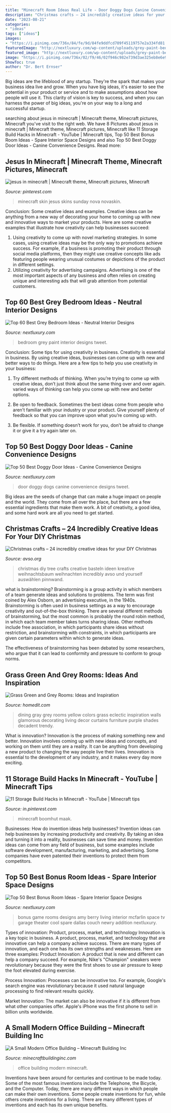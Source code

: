 ```yaml
---
title: "Minecraft Room Ideas Real Life - Door Doggy Dogs Canine Convenience Designs Tweet"
description: "Christmas crafts – 24 incredibly creative ideas for your diy christmas"
date: "2023-08-21"
categories:
- "ideas"
tags: ["ideas"]
images:
- "https://i.pinimg.com/736x/84/fe/9d/84fe9ddfcd709f45119757e2a334fd81.jpg"
featuredImage: "http://nextluxury.com/wp-content/uploads/grey-paint-bedroom-ideas-1.jpg"
featured_image: "http://nextluxury.com/wp-content/uploads/grey-paint-bedroom-ideas-1.jpg"
image: "https://i.pinimg.com/736x/02/f9/46/02f946c982e739d3ae325eb8e6e980bf--sunday-school-minecraft.jpg"
ShowToc: true
author: "Dr. Bert Ernser"
---
```



Big ideas are the lifeblood of any startup. They're the spark that makes your business idea live and grow. When you have big ideas, it's easier to see the potential in your product or service and to make assumptions about how people will use it. This clarity of vision is key to success, and when you can harness the power of big ideas, you're on your way to a long and successful startup.

	

		
searching about jesus in minecraft | Minecraft theme, Minecraft pictures, Minecraft you've visit to the right web. We have 8 Pictures about jesus in minecraft | Minecraft theme, Minecraft pictures, Minecraft like 11 Storage Build Hacks in Minecraft - YouTube | Minecraft tips, Top 50 Best Bonus Room Ideas - Spare Interior Space Designs and also Top 50 Best Doggy Door Ideas - Canine Convenience Designs. Read more:
		
    
## Jesus In Minecraft | Minecraft Theme, Minecraft Pictures, Minecraft

<img loading=lazy src="https://i.pinimg.com/736x/02/f9/46/02f946c982e739d3ae325eb8e6e980bf--sunday-school-minecraft.jpg" onerror="this.onerror=null;this.src='https://tse3.mm.bing.net/th?id=OIP.UeMHLUKIXCzvPiPVl8JBcACSEs&amp;pid=15.1';" alt="jesus in minecraft | Minecraft theme, Minecraft pictures, Minecraft">

_Source: pinterest.com_

>minecraft skin jesus skins sunday nova novaskin. 

	

Conclusion: Some creative ideas and examples.
Creative ideas can be anything from a new way of decorating your home to coming up with new and innovative ways to market your products. Here are some creative examples that illustrate how creativity can help businesses succeed:
1. Using creativity to come up with novel marketing strategies. In some cases, using creative ideas may be the only way to promotions achieve success. For example, if a business is promoting their product through social media platforms, then they might use creative concepts like ads featuring people wearing unusual costumes or depictions of the product in different settings.
2. Utilizing creativity for advertising campaigns. Advertising is one of the most important aspects of any business and often relies on creating unique and interesting ads that will grab attention from potential customers.

    
## Top 60 Best Grey Bedroom Ideas - Neutral Interior Designs

<img loading=lazy src="http://nextluxury.com/wp-content/uploads/grey-paint-bedroom-ideas-1.jpg" onerror="this.onerror=null;this.src='https://tse2.mm.bing.net/th?id=OIP.bCy3Wr7cWfpdWSrRwiVATQAAAA&amp;pid=15.1';" alt="Top 60 Best Grey Bedroom Ideas - Neutral Interior Designs">

_Source: nextluxury.com_

>bedroom grey paint interior designs tweet. 

	

Conclusion: Some tips for using creativity in business.
Creativity is essential in business. By using creative ideas, businesses can come up with new and better ways to do things. Here are a few tips to help you use creativity in your business:
1. Try different methods of thinking. When you’re trying to come up with creative ideas, don’t just think about the same thing over and over again. varied ways of thinking can help you come up with new and better options.

2. Be open to feedback. Sometimes the best ideas come from people who aren’t familiar with your industry or your product. Give yourself plenty of feedback so that you can improve upon what you’re coming up with.

3. Be flexible. If something doesn’t work for you, don’t be afraid to change it or give it a try again later on.

    
## Top 50 Best Doggy Door Ideas - Canine Convenience Designs

<img loading=lazy src="http://nextluxury.com/wp-content/uploads/ornate-mini-door-ideas-for-dogs.jpg" onerror="this.onerror=null;this.src='https://tse4.mm.bing.net/th?id=OIP.v3PS44-GYyrkSwwFow5FpwAAAA&amp;pid=15.1';" alt="Top 50 Best Doggy Door Ideas - Canine Convenience Designs">

_Source: nextluxury.com_

>door doggy dogs canine convenience designs tweet. 

	

Big ideas are the seeds of change that can make a huge impact on people and the world. They come from all over the place, but there are a few essential ingredients that make them work. A bit of creativity, a good idea, and some hard work are all you need to get started.

    
## Christmas Crafts – 24 Incredibly Creative Ideas For Your DIY Christmas

<img loading=lazy src="https://www.avso.org/wp-content/uploads/2014/11/christmas-crafts-24-incredibly-creative-ideas-for-your-diy-christmas-tree-1415699323.jpg" onerror="this.onerror=null;this.src='https://tse1.mm.bing.net/th?id=OIP.v7umdDhWEGHTrdFHFMmLCgHaLB&amp;pid=15.1';" alt="Christmas crafts – 24 incredibly creative ideas for your DIY Christmas">

_Source: avso.org_

>christmas diy tree crafts creative basteln ideen kreative weihnachtsbaum weihnachten incredibly avso und yourself auswählen pinnwand. 

	

what is brainstorming?
Brainstorming is a group activity in which members of a team generate ideas and solutions to problems. The term was first coined by Alex Osborn, an advertising executive, in the 1940s. Brainstorming is often used in business settings as a way to encourage creativity and out-of-the-box thinking. 
There are several different methods of brainstorming, but the most common is probably the round robin method, in which each team member takes turns sharing ideas. Other methods include free association, in which participants share ideas without restriction, and brainstorming with constraints, in which participants are given certain parameters within which to generate ideas. 

The effectiveness of brainstorming has been debated by some researchers, who argue that it can lead to conformity and pressure to conform to group norms.

    
## Grass Green And Grey Rooms: Ideas And Inspiration

<img loading=lazy src="http://cdn.homedit.com/wp-content/uploads/2013/12/dining-room-with-green-walls.jpg" onerror="this.onerror=null;this.src='https://tse3.mm.bing.net/th?id=OIP.DLndj2bAvLZvYdyHPuTiMQHaLH&amp;pid=15.1';" alt="Grass Green and Grey Rooms: Ideas and Inspiration">

_Source: homedit.com_

>dining gray grey rooms yellow colors grass eclectic inspiration walls glamorous decorating living decor curtains furniture purple shades decadent trendy. 

	

What is innovation?
Innovation is the process of making something new and better. Innovation involves coming up with new ideas and concepts, and working on them until they are a reality. It can be anything from developing a new product to changing the way people live their lives. Innovation is essential to the development of any industry, and it makes every day more exciting.

    
## 11 Storage Build Hacks In Minecraft - YouTube | Minecraft Tips

<img loading=lazy src="https://i.pinimg.com/736x/84/fe/9d/84fe9ddfcd709f45119757e2a334fd81.jpg" onerror="this.onerror=null;this.src='https://tse3.mm.bing.net/th?id=OIP.9Fsg42NiTNvuJzSKgo4IzgHaFj&amp;pid=15.1';" alt="11 Storage Build Hacks in Minecraft - YouTube | Minecraft tips">

_Source: in.pinterest.com_

>minecraft boomhut maak. 

	

Businesses: How do invention ideas help businesses?
Invention ideas can help businesses by increasing productivity and creativity. By taking an idea and turning it into a reality, businesses can save time and money. Invention ideas can come from any field of business, but some examples include software development, manufacturing, marketing, and advertising. Some companies have even patented their inventions to protect them from competitors.

    
## Top 50 Best Bonus Room Ideas - Spare Interior Space Designs

<img loading=lazy src="http://nextluxury.com/wp-content/uploads/cool-bonus-room-with-sectional-couch.jpg" onerror="this.onerror=null;this.src='https://tse1.mm.bing.net/th?id=OIP.8qiGxM9GpaAtsUGpBxXUfwHaFj&amp;pid=15.1';" alt="Top 50 Best Bonus Room Ideas - Spare Interior Space Designs">

_Source: nextluxury.com_

>bonus game rooms designs amy berry living interior mcfarlin space tv garage theater cool spare dallas couch newry addition nextluxury. 

	

Types of innovation: Product, process, market, and technology
Innovation is a key topic in business. A product, process, market, and technology that are innovative can help a company achieve success. There are many types of innovation, and each one has its own strengths and weaknesses. Here are three examples: 
Product Innovation: A product that is new and different can help a company succeed. For example, Nike's "Champion" sneakers were revolutionary because they were the first shoes to use air pressure to keep the foot elevated during exercise.

Process Innovation: Processes can be innovative too. For example, Google's search engine was revolutionary because it used natural language processing to find relevant results quickly.

Market Innovation: The market can also be innovative if it is different from what other companies offer. Apple's iPhone was the first phone to sell in billion units worldwide.

    
## A Small Modern Office Building – Minecraft Building Inc

<img loading=lazy src="http://minecraftbuildinginc.com/wp-content/uploads/2015/08/A-Small-Modern-Office-Building-minecraft-building-ideas-download-save-5.jpg" onerror="this.onerror=null;this.src='https://tse3.mm.bing.net/th?id=OIP.NLZyoBxOg_gdDylcMNubzwHaEK&amp;pid=15.1';" alt="A Small Modern Office Building – Minecraft Building Inc">

_Source: minecraftbuildinginc.com_

>office building modern minecraft. 

	

Inventions have been around for centuries and continue to be made today. Some of the most famous inventions include the Telephone, the Bicycle, and the Computer. Today, there are many different ways in which people can make their own inventions. Some people create inventions for fun, while others create inventions for a living. There are many different types of inventions and each has its own unique benefits.

